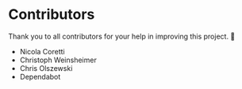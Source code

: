 # Contributors

Thank you to all contributors for your help in improving this project. 🚀

* Nicola Coretti
* Christoph Weinsheimer
* Chris Olszewski
* Dependabot

